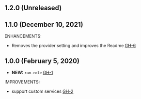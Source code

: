 ## 1.2.0 (Unreleased)
## 1.1.0 (December 10, 2021)

ENHANCEMENTS:

- Removes the provider setting and improves the Readme [GH-6](https://github.com/terraform-alicloud-modules/terraform-alicloud-ram-role/pull/6)

## 1.0.0 (February 5, 2020)

- **NEW:** `ram-role` [GH-1](https://github.com/terraform-alicloud-modules/terraform-alicloud-ram-policy/pull/2)

IMPROVEMENTS:

- support custom services [GH-2](https://github.com/terraform-alicloud-modules/terraform-alicloud-ram-policy/pull/2)
